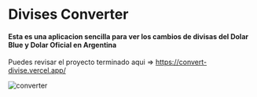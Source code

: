 # Divises Converter
#### Esta es una aplicacion sencilla para ver los cambios de divisas del Dolar Blue y Dolar Oficial en Argentina
Puedes revisar el proyecto terminado aqui => https://convert-divise.vercel.app/

![converter](https://github.com/user-attachments/assets/024986be-23be-4613-8cb8-725eaf79d97c)
